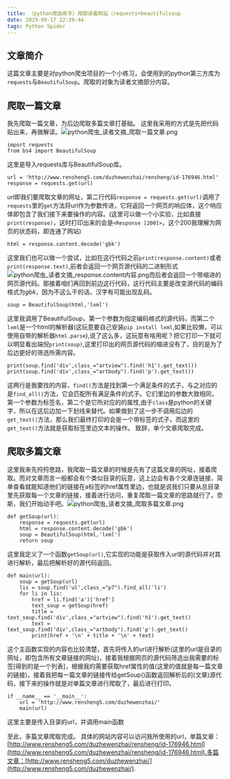 ```yaml
---
title: （python爬虫练手）爬取读者网站（requests+beautifulsoup
date: 2019-09-17 22:29:44
tags: Python Spider
---
```

## 文章简介
这篇文章主要是对python爬虫项目的一个小练习，会使用到的python第三方库为`requests`与`BeautifulSoup`。爬取的对象为读者文摘部分内容。

## 爬取一篇文章
我先爬取一篇文章，为后边爬取多篇文章打基础。
这里我采用的方式是先把代码贴出来，再做解读。![python爬虫_读者文摘_爬取一篇文章.png](https://i.loli.net/2019/09/17/A9v7kaZod4RjJYu.png)
```
import requests
from bs4 import BeautifulSoup
```
这里是导入requests库与BeautifulSoup库。
```
url = 'http://www.rensheng5.com/duzhewenzhai/rensheng/id-176946.html'
response = requests.get(url)
```
*url*即我们要爬取文章的网址，第二行代码`response = requests.get(url)`调用了`requests`里的`get`方法将url作为参数传进，它将返回一个网页的响应体，这个响应体即包含了我们接下来要操作的内容。(这里可以做一个小实验，比如直接`print(response)`，这时打印出来的会是`<Response [200]>`，这个200我理解为网页的状态码，即连通了网站)
```
html = response.content.decode('gbk')
```
这里我们也可以做一个尝试，比如在这行代码之前`print(response.content)`或者`print(response.text)`,前者会返回一个网页源代码的二进制形式![python爬虫_读者文摘_response.content内容.png](https://i.loli.net/2019/09/17/9crNZtuVDL7wlPA.png)而后者会返回一个带缩进的网页源代码。那接着咱们再回到前边这行代码，这行代码主要是改变源代码的编码格式为*gbk*，因为不这么干的话，汉字有可能出现乱码。
```
soup = BeautifulSoup(html,'lxml')
```
这里我调用了BeautifulSoup，第一个参数为指定编码格式的源代码，而第二个`lxml`是一个html的解析器(这玩意要自己安装`pip install lxml`,如果比较懒，可以使用自带的解析器`html.parse`),说了这么多，这玩意有啥用呢？把它打印一下就可以明显看出端倪`print(soup)`,这里打印出的网页源代码的缩进没有了，目的是为了后边更好的筛选所需内容。
```
print(soup.find('div',class_="artview").find('h1').get_text())
print(soup.find('div',class_="artbody").find('p').get_text())
```
这两行是我要找的内容，`find()`方法是找到第一个满足条件的式子，与之对应的是`find_all()`方法，它会匹配所有满足条件的式子。它们里边的参数大致相同，第一个参数为标签名，第二个是它所对应的的属性,由于`class`是python的关键字，所以在这后边加一下划线来替代。如果做到了这一步不调用后边的`get_text()`方法，那么我们最终打印的会是一个带标签的式子，而这里的`get_text()`方法就是获取标签里边文本的操作。
致辞，单个文章爬取完成。

## 爬取多篇文章

这里我来先捋捋思路，我爬取一篇文章的时候是先有了这篇文章的网址，接着爬取。而对文章而言一般都会有个类似目录的玩意，这上边会有各个文章连链接，简单查看就能知道他们的链接在a标签的href属性里边，也就是说我们只要从总目录里先获取每一个文章的链接，接着进行访问，重复爬取一篇文章的思路就行了。奈斯，我们开始动手吧。![python爬虫_读者文摘_爬取多篇文章.png](https://i.loli.net/2019/09/17/GYgswdpbryTDoJ7.png)
```
def getSoup(url):
    response = requests.get(url)
    html = response.content.decode('gbk')
    soup = BeautifulSoup(html,'lxml')
    return soup
```
这里我定义了一个函数`getSoup(url)`,它实现的功能是获取传入url的源代码并对其进行解析，最后把解析好的源代码返回。
```
def main(url):
    soup = getSoup(url)
    lis = soup.find('ul',class_="p7").find_all('li')
    for li in lis:
        href = li.find('a')['href']
        text_soup = getSoup(href)
        title = text_soup.find('div',class_="artview").find('h1').get_text()
        text = text_soup.find('div',class_="artbody").find('p').get_text()
        print(href + '\n' + title + '\n' + text)
```
这个主函数实现的内容也比较清楚，首先将传入的url进行解析(这里的url是目录的网址，即包含所有文章链接的网址)，接着我根据网页的源代码筛选出我需要的标签[得到的是一个列表]，根据我的需要获取href属性的值(这里的值就是每一篇文章的链接)，接着我把每一篇文章的链接传给getSoup()函数返回解析后的(文章)源代码，接下来的操作就是对单篇文章进行爬取了，最后进行打印。
```
if __name__ == '__main__':
    url = 'http://www.rensheng5.com/duzhewenzhai/'
    main(url)
```
这里主要是传入目录的url，并调用main函数

至此，多篇文章爬取完成。
具体的网站内容可以访问我所使用的url，单篇文章：[http://www.rensheng5.com/duzhewenzhai/rensheng/id-176946.html](http://www.rensheng5.com/duzhewenzhai/rensheng/id-176946.html).多篇文章：[http://www.rensheng5.com/duzhewenzhai/](http://www.rensheng5.com/duzhewenzhai/).